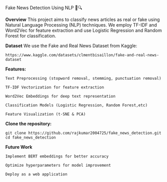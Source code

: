 Fake News Detection Using NLP 📰🔍


**Overview**
This project aims to classify news articles as real or fake using Natural Language Processing (NLP) techniques. We employ TF-IDF and Word2Vec for feature extraction and use Logistic Regression and Random Forest for classification.

**Dataset**
We use the Fake and Real News Dataset from Kaggle:

    https://www.kaggle.com/datasets/clmentbisaillon/fake-and-real-news-dataset

**Features:**

    Text Preprocessing (stopword removal, stemming, punctuation removal)
    
    TF-IDF Vectorization for feature extraction
    
    Word2Vec Embeddings for deep text representation
    
    Classification Models (Logistic Regression, Random Forest,etc)

    Feature Visualization (t-SNE & PCA)


**Clone the repository:**

    git clone https://github.com/rajkumar2004725/fake_news_detection.git  
    cd fake_news_detection  
  
**Future Work**

    Implement BERT embeddings for better accuracy
    
    Optimize hyperparameters for model improvement
    
    Deploy as a web application
